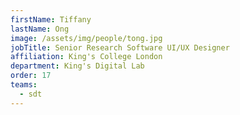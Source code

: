 ```yaml
---
firstName: Tiffany
lastName: Ong
image: /assets/img/people/tong.jpg
jobTitle: Senior Research Software UI/UX Designer
affiliation: King's College London
department: King's Digital Lab
order: 17
teams:
  - sdt
---
```

